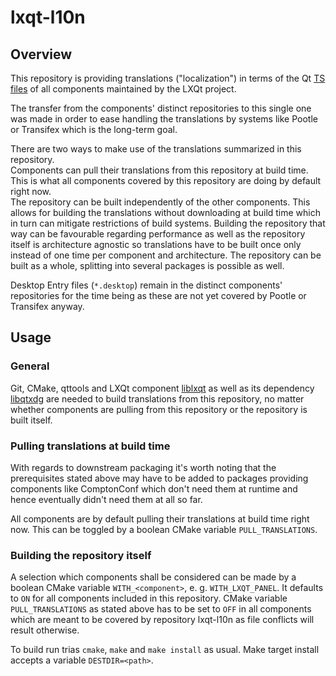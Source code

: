 # lxqt-l10n

## Overview

This repository is providing translations ("localization") in terms of the Qt [TS files](http://doc.qt.io/qt-5/linguist-ts-file-format.html) of all components maintained by the LXQt project.

The transfer from the components' distinct repositories to this single one was made in order to ease handling the translations by systems like Pootle or Transifex which is the long-term goal.

There are two ways to make use of the translations summarized in this repository.   
Components can pull their translations from this repository at build time. This is what all components covered by this repository are doing by default right now.   
The repository can be built independently of the other components. This allows for building the translations without downloading at build time which in turn can mitigate restrictions of build systems. Building the repository that way can be favourable regarding performance as well as the repository itself is architecture agnostic so translations have to be built once only instead of one time per component and architecture. The repository can be built as a whole, splitting into several packages is possible as well.

Desktop Entry files (`*.desktop`) remain in the distinct components' repositories for the time being as these are not yet covered by Pootle or Transifex anyway.

## Usage

### General

Git, CMake, qttools and LXQt component [liblxqt](https://github.com/lxde/liblxqt) as well as its dependency [libqtxdg](https://github.com/lxde/libqtxdg) are needed to build translations from this repository, no matter whether components are pulling from this repository or the repository is built itself.

### Pulling translations at build time

With regards to downstream packaging it's worth noting that the prerequisites stated above may have to be added to packages providing components like ComptonConf which don't need them at runtime and hence eventually didn't need them at all so far.

All components are by default pulling their translations at build time right now. This can be toggled by a boolean CMake variable `PULL_TRANSLATIONS`.

### Building the repository itself

A selection which components shall be considered can be made by a boolean CMake variable `WITH_<component>`, e. g. `WITH_LXQT_PANEL`. It defaults to `ON` for all components included in this repository. CMake variable `PULL_TRANSLATIONS` as stated above has to be set to `OFF` in all components which are meant to be covered by repository lxqt-l10n as file conflicts will result otherwise.

To build run trias `cmake`, `make` and `make install` as usual. Make target install accepts a variable `DESTDIR=<path>`.
